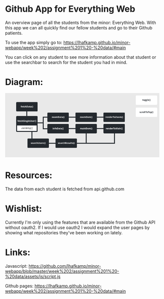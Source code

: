 # Github App for Everything Web
An overview page of all the students from the minor: Everything Web. With this app we can all quickly find our fellow students and go to their Github patients.

To use the app simply go to:
https://lhafkamp.github.io/minor-webapp/week%202/assignment%201%20-%20data/#main

You can click on any student to see more information about that student or use the searchbar to search for the student you had in mind.

# Diagram:
<img src="week 2/assignment 1 - data/assets/images/diagram.png"></img>


# Resources:
The data from each student is fetched from api.github.com

# Wishlist:
Currently I'm only using the features that are available from the Github API without oauth2. If I would use oauth2 I would expand the user pages by showing what repositories they've been working on lately.

# Links:
Javascript:
https://github.com/lhafkamp/minor-webapp/blob/master/week%202/assignment%201%20-%20data/assets/js/script.js

Github pages:
https://lhafkamp.github.io/minor-webapp/week%202/assignment%201%20-%20data/#main